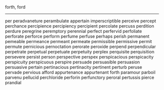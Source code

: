 forth, ford

---
per
peradvaneture
perambulate
appertain
imperscriptible
perceive
percept
perchance
percipience
percipiency
percipient
percolate
percuss
perdition
perdure
peregrine
peremptory
perennial
perfect
perfervid
perfoliate
perforate
perforce
perform
perfume
perfuse
perhaps
perish
permanent
pemeable
permeance
permeant
permeate
permissible
permissive
permit
permute
pernicious
pernoctation
perorate
peroxide
perpend
perpendicular
perpetrate
perpetual
perpetuate
perpetuity
perplex
perquisite
perquisition
persevere
persist
person
perspective
perspex
perspicacious
perspicacity
perspicuity
perspicuous
perspire
persuade
persuasible
persuasion
persuasive
pertain
pertinacious
pertinacity
pertinent
perturb
peruse
pervade
pervious
afford
appurtenance
appurtenant
forth
paramour
parboil
parvenu
pellucid
perchloride
perforin
perfunctory
peroral
pertussis
pierce
prandial
